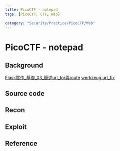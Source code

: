 ```yaml
---
title: PicoCTF - notepad
tags: [PicoCTF, CTF, Web]

category: "Security/Practice/PicoCTF/Web"
---
```


# PicoCTF - notepad
<!-- more -->

## Background
[Flask實作_基礎_03_簡述url_for與route](https://hackmd.io/@shaoeChen/BkApyHhgf?type=view)
[werkzeug.url_fix](https://tedboy.github.io/flask/generated/werkzeug.url_fix.html)

## Source code

## Recon

## Exploit

## Reference